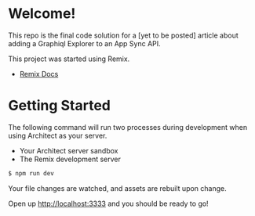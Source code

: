 # Welcome!

This repo is the final code solution for a [yet to be posted] article about adding a Graphiql Explorer to an App Sync API.

This project was started using Remix.

- [Remix Docs](https://remix.run/docs)

# Getting Started

The following command will run two processes during development when using Architect as your server.

- Your Architect server sandbox
- The Remix development server

```sh
$ npm run dev
```

Your file changes are watched, and assets are rebuilt upon change.

Open up [http://localhost:3333](http://localhost:3333) and you should be ready to go!
